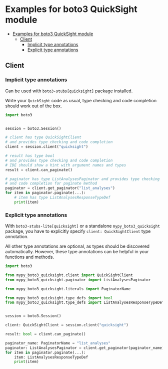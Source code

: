 <a id="examples-for-boto3-quicksight-module"></a>

# Examples for boto3 QuickSight module

- [Examples for boto3 QuickSight module](#examples-for-boto3-quicksight-module)
  - [Client](#client)
    - [Implicit type annotations](#implicit-type-annotations)
    - [Explicit type annotations](#explicit-type-annotations)

<a id="client"></a>

## Client

<a id="implicit-type-annotations"></a>

### Implicit type annotations

Can be used with `boto3-stubs[quicksight]` package installed.

Write your `QuickSight` code as usual, type checking and code completion should
work out of the box.

```python
import boto3


session = boto3.Session()

# client has type QuickSightClient
# and provides type checking and code completion
client = session.client("quicksight")

# result has type bool
# and provides type checking and code completion
# IDE should show a hint with argument names and types
result = client.can_paginate()

# paginator has type ListAnalysesPaginator and provides type checking
# and code completion for paginate method
paginator = client.get_paginator("list_analyses")
for item in paginator.paginate(...):
    # item has type ListAnalysesResponseTypeDef
    print(item)
```

<a id="explicit-type-annotations"></a>

### Explicit type annotations

With `boto3-stubs-lite[quicksight]` or a standalone `mypy_boto3_quicksight`
package, you have to explicitly specify `client: QuickSightClient` type
annotation.

All other type annotations are optional, as types should be discovered
automatically. However, these type annotations can be helpful in your functions
and methods.

```python
import boto3

from mypy_boto3_quicksight.client import QuickSightClient
from mypy_boto3_quicksight.paginator import ListAnalysesPaginator

from mypy_boto3_quicksight.literals import PaginatorName

from mypy_boto3_quicksight.type_defs import bool
from mypy_boto3_quicksight.type_defs import ListAnalysesResponseTypeDef


session = boto3.Session()

client: QuickSightClient = session.client("quicksight")

result: bool = client.can_paginate()

paginator_name: PaginatorName = "list_analyses"
paginator: ListAnalysesPaginator = client.get_paginator(paginator_name)
for item in paginator.paginate(...):
    item: ListAnalysesResponseTypeDef
    print(item)
```
